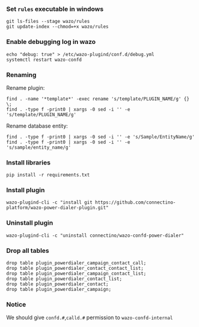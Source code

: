 ### Set `rules` executable in windows
```shell
git ls-files --stage wazo/rules
git update-index --chmod=+x wazo/rules
```
### Enable debugging log in wazo
```shell
echo "debug: true" > /etc/wazo-plugind/conf.d/debug.yml
systemctl restart wazo-confd
```

### Renaming
Rename plugin:
```shell
find . -name '*template*' -exec rename 's/template/PLUGIN_NAME/g' {} \;
find . -type f -print0 | xargs -0 sed -i '' -e 's/template/PLUGIN_NAME/g'
```
Rename database entity:
```shell
find . -type f -print0 | xargs -0 sed -i '' -e 's/Sample/EntityName/g'
find . -type f -print0 | xargs -0 sed -i '' -e 's/sample/entity_name/g'
```


### Install libraries
```shell
pip install -r requirements.txt
```

### Install plugin
```shell
wazo-plugind-cli -c "install git https://github.com/connectino-platform/wazo-power-dialer-plugin.git"
```
### Uninstall plugin
```shell
wazo-plugind-cli -c "uninstall connectino/wazo-confd-power-dialer"
```

### Drop all tables
```postgresql
drop table plugin_powerdialer_campaign_contact_call;
drop table plugin_powerdialer_contact_contact_list;
drop table plugin_powerdialer_campaign_contact_list;
drop table plugin_powerdialer_contact_list;
drop table plugin_powerdialer_contact;
drop table plugin_powerdialer_campaign;
```

### Notice
We should give `confd.#`,`calld.#` permission to `wazo-confd-internal`
